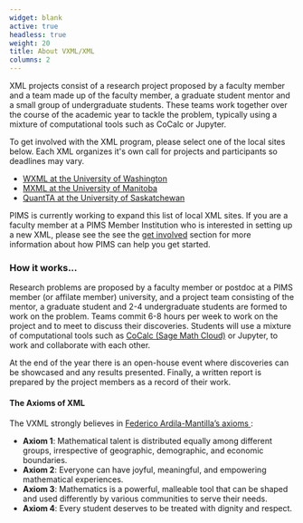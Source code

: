 ```yaml
---
widget: blank
active: true
headless: true
weight: 20
title: About VXML/XML
columns: 2
---
```

XML projects consist of a research project proposed by a faculty member and a
team made up of the faculty member, a graduate student mentor and a small group
of undergraduate students. These teams work together over the course of the
academic year to tackle the problem, typically using a mixture of computational
tools such as CoCalc or Jupyter.

To get involved with the XML program, please select one of the local sites
below. Each XML organizes it's own call for projects and participants so
deadlines may vary.

  * [WXML at the University of Washington <i class="fa fa-external-link"></i>](https://wxml.math.washington.edu/)
  * [MXML at the University of Manitoba <i class="fa fa-external-link"></i>](https://sites.google.com/view/mxml/home)
  * [QuantTA at the University of Saskatchewan <i class="fa fa-external-link"></i>](https://artsandscience.usask.ca/quanta/)

PIMS is currently working to expand this list of local XML sites. If you are a
faculty member at a PIMS Member Institution who is interested in setting up a
new XML, please see the see the [get involved](#get-involved) section for more
information about how PIMS can help you get started.


### How it works...

Research problems are proposed by a faculty member or postdoc at a PIMS member
(or affilate member) university, and a project team consisting of the mentor, a
graduate student and 2-4 undergraduate students are formed to work on the
problem.  Teams commit 6-8 hours per week to work on the project and to meet to
discuss their discoveries. Students will use a mixture of computational tools
such as [CoCalc (Sage Math Cloud)](https://cocalc.com/) or Jupyter, to work and
collaborate with each other.

At the end of the year there is an open-house event where discoveries can be
showcased and any results presented. Finally, a written report is prepared by
the project members as a record of their work.


#### The Axioms of XML
The VXML strongly believes in [Federico Ardila-Mantilla’s
axioms <i class="fa-solid fa-file-pdf"></i>](http://math.sfsu.edu/federico/Articles/noticesfinal.pdf):

  * **Axiom 1**: Mathematical talent is distributed equally among different
    groups, irrespective of geographic, demographic, and economic boundaries.
  * **Axiom 2**: Everyone can have joyful, meaningful, and empowering
    mathematical experiences.
  * **Axiom 3**: Mathematics is a powerful, malleable tool that can be shaped
    and used differently by various communities to serve their needs.
  * **Axiom 4**: Every student deserves to be treated with dignity and respect.
